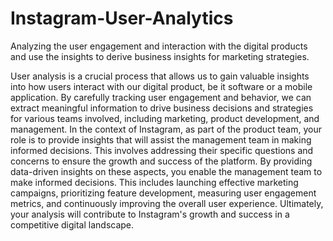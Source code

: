 # Instagram-User-Analytics
Analyzing the user engagement and interaction with the digital products and use the insights to derive business insights for marketing strategies.

User analysis is a crucial process that allows us to gain valuable insights into how users interact with our digital product, be it software or a mobile application. By carefully tracking user engagement and behavior, we can extract meaningful information to drive business decisions and strategies for various teams involved, including marketing, product development, and management.
In the context of Instagram, as part of the product team, your role is to provide insights that will assist the management team in making informed decisions. This involves addressing their specific questions and concerns to ensure the growth and success of the platform.
By providing data-driven insights on these aspects, you enable the management team to make informed decisions. This includes launching effective marketing campaigns, prioritizing feature development, measuring user engagement metrics, and continuously improving the overall user experience. Ultimately, your analysis will contribute to Instagram's growth and success in a competitive digital landscape.
